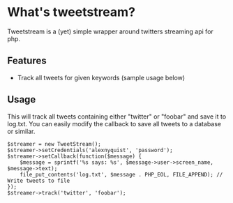 # What's tweetstream?

Tweetstream is a (yet) simple wrapper around twitters streaming api for php.

## Features
 * Track all tweets for given keywords (sample usage below)

## Usage

This will track all tweets containing either "twitter" or "foobar" and save it to log.txt. You can easily modify the callback to save all tweets to a database or similar.

    $streamer = new TweetStream();
    $streamer->setCredentials('alexnyquist', 'password');
    $streamer->setCallback(function($message) {
	    $message = sprintf('%s says: %s', $message->user->screen_name, $message->text);
	    file_put_contents('log.txt', $message . PHP_EOL, FILE_APPEND); // Write tweets to file
    });
    $streamer->track('twitter', 'foobar');
